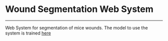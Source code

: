 # Wound Segmentation Web System

---

Web System for segmentation of mice wounds. The model to use the system is trained [here](https://github.com/BrunoMarcato/MiceWoundSegmentation)